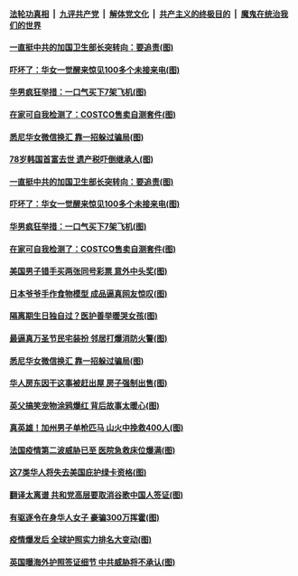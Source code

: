 

####  [法轮功真相](../../../../basic/blob/master/README.md?t=10271502) &nbsp;|&nbsp; [九评共产党](../../../../9ping.md/blob/master/README.md?t=10271502) &nbsp;|&nbsp; [解体党文化](../../../../jtdwh.md/blob/master/README.md?t=10271502)  &nbsp;|&nbsp; [共产主义的终极目的](../../../../gczydzjmd.md/blob/master/README.md?t=10271502) &nbsp;|&nbsp; [魔鬼在统治我们的世界](../../../../mgztzwmdsj.md/blob/master/README.md?t=10271502) 

#### [一直挺中共的加国卫生部长突转向：要追责(图)](../pages/p3/950508.md?t=10271502) 

#### [吓坏了：华女一觉醒来惊见100多个未接来电(图)](../pages/p3/950499.md?t=10271502) 

#### [华男疯狂举措：一口气买下7架飞机(图)](../pages/p3/950495.md?t=10271502) 

#### [在家可自我检测了：COSTCO售卖自测套件(图)](../pages/p3/950488.md?t=10271502) 


#### [悉尼华女微信换汇 靠一招躲过骗局(图)](../pages/p3/950316.md?t=10271502) 

#### [78岁韩国首富去世 遗产税吓倒继承人(图)](../pages/p3/950516.md?t=10271502) 

#### [一直挺中共的加国卫生部长突转向：要追责(图)](../pages/p3/950508.md?t=10271502) 

#### [吓坏了：华女一觉醒来惊见100多个未接来电(图)](../pages/p3/950499.md?t=10271502) 

#### [华男疯狂举措：一口气买下7架飞机(图)](../pages/p3/950495.md?t=10271502) 

#### [在家可自我检测了：COSTCO售卖自测套件(图)](../pages/p3/950488.md?t=10271502) 

#### [美国男子错手买两张同号彩票 意外中头奖(图)](../pages/p3/950433.md?t=10271502) 

#### [日本爷爷手作食物模型 成品逼真网友惊叹(图)](../pages/p3/950418.md?t=10271502) 

#### [隔离期生日独自过？医护善举暖哭女孩(图)](../pages/p3/950415.md?t=10271502) 


#### [最逼真万圣节民宅装扮 邻居打爆消防火警(图)](../pages/p3/950370.md?t=10271502) 

#### [悉尼华女微信换汇 靠一招躲过骗局(图)](../pages/p3/950316.md?t=10271502) 

#### [华人房东因干这事被赶出屋 房子强制出售(图)](../pages/p3/950312.md?t=10271502) 

#### [英父搞笑宠物涂鸦爆红 背后故事太暖心(图)](../pages/p3/950344.md?t=10271502) 

#### [真英雄！加州男子单枪匹马 山火中挽救400人(图)](../pages/p3/950340.md?t=10271502) 

#### [法国疫情第二波威胁已至 医院急救床位爆满(图)](../pages/p3/950323.md?t=10271502) 

#### [这7类华人将失去美国庇护绿卡资格(图)](../pages/p3/950322.md?t=10271502) 

#### [翻译太离谱 共和党高层要取消谷歌中国人签证(图)](../pages/p3/950319.md?t=10271502) 

#### [有驱逐令在身华人女子 豪骗300万挥霍(图)](../pages/p3/950282.md?t=10271502) 

#### [疫情爆发后 全球护照实力排名大变动(图)](../pages/p3/950304.md?t=10271502) 

#### [英国曝海外护照签证细节 中共威胁将不承认(图)](../pages/p3/950215.md?t=10271502) 

